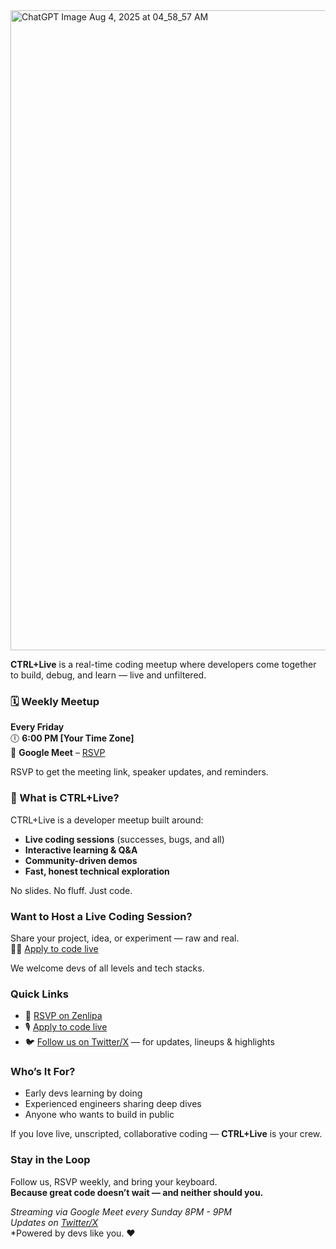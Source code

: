 
<img width="1536" height="1024" alt="ChatGPT Image Aug 4, 2025 at 04_58_57 AM" src="https://github.com/user-attachments/assets/4e71ef05-907d-4178-973d-05339e504daf" />

**CTRL+Live** is a real-time coding meetup where developers come together to build, debug, and learn — live and unfiltered.

### 🗓️ Weekly Meetup  
**Every Friday**  
🕕 **6:00 PM [Your Time Zone]**  
📍 **Google Meet** – [RSVP](https://zenlipa.co.ke/events/WShZbq)

RSVP to get the meeting link, speaker updates, and reminders.

### 🎯 What is CTRL+Live?

CTRL+Live is a developer meetup built around:
- **Live coding sessions** (successes, bugs, and all)
- **Interactive learning & Q&A**
- **Community-driven demos**
- **Fast, honest technical exploration**

No slides. No fluff. Just code.

### Want to Host a Live Coding Session?

Share your project, idea, or experiment — raw and real.  
🧑‍💻 [Apply to code live](https://forms.gle/srAXECkApxHYiWYX8)

We welcome devs of all levels and tech stacks.


### Quick Links

- 📅 [RSVP on Zenlipa](https://zenlipa.co.ke/events/WShZbq)
- 🎙️ [Apply to code live](https://forms.gle/srAXECkApxHYiWYX8)
- 🐦 [Follow us on Twitter/X](https://x.com/ctrllive_code) — for updates, lineups & highlights

### Who’s It For?

- Early devs learning by doing  
- Experienced engineers sharing deep dives  
- Anyone who wants to build in public

If you love live, unscripted, collaborative coding — **CTRL+Live** is your crew.

### Stay in the Loop

Follow us, RSVP weekly, and bring your keyboard.  
**Because great code doesn’t wait — and neither should you.**

*Streaming via Google Meet every Sunday 8PM - 9PM*  
*Updates on [Twitter/X](https://x.com/ctrllive_code)*  
*Powered by devs like you. ❤️
